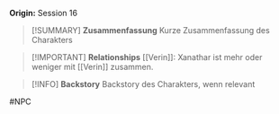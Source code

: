 **Origin:** Session 16

>[!SUMMARY] **Zusammenfassung**
>Kurze Zusammenfassung des Charakters

>[!IMPORTANT] **Relationships**
>[[Verin]]: Xanathar ist mehr oder weniger mit [[Verin]] zusammen.

>[!INFO] **Backstory**
>Backstory des Charakters, wenn relevant

#NPC